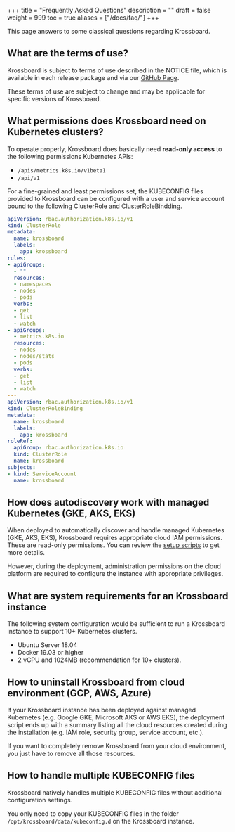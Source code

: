 +++
title = "Frequently Asked Questions"
description = ""
draft = false
weight = 999
toc = true
aliases = ["/docs/faq/"]
+++

This page answers to some classical questions regarding Krossboard.

## What are the terms of use?
Krossboard is subject to terms of use described in the NOTICE file, which is available in each release package and via our [GitHub Page](https://github.com/2-alchemists/krossboard).

These terms of use are subject to change and may be applicable for specific versions of Krossboard.

## What permissions does Krossboard need on Kubernetes clusters?
To operate properly, Krossboard does basically need **read-only access** to the following permissions Kubernetes APIs:

* `/apis/metrics.k8s.io/v1beta1`
* `/api/v1`

For a fine-grained and least permissions set, the KUBECONFIG files provided to Krossboard can be configured with a user and service account bound to the following ClusterRole and ClusterRoleBindding. 

```yaml
apiVersion: rbac.authorization.k8s.io/v1
kind: ClusterRole
metadata:
  name: krossboard
  labels:
    app: krossboard
rules:
- apiGroups:
  - ""
  resources:
  - namespaces
  - nodes
  - pods
  verbs:
  - get
  - list
  - watch
- apiGroups:
  - metrics.k8s.io
  resources:
  - nodes
  - nodes/stats
  - pods
  verbs:
  - get
  - list
  - watch
---
apiVersion: rbac.authorization.k8s.io/v1
kind: ClusterRoleBinding
metadata:
  name: krossboard
  labels:
    app: krossboard
roleRef:
  apiGroup: rbac.authorization.k8s.io
  kind: ClusterRole
  name: krossboard
subjects:
- kind: ServiceAccount
  name: krossboard
```

## How does autodiscovery work with managed Kubernetes (GKE, AKS, EKS)
When deployed to automatically discover and handle managed Kubernetes (GKE, AKS, EKS), Krossboard requires appropriate cloud IAM permissions. 
These are read-only permissions. You can review the [setup scripts](https://github.com/2-alchemists/krossboard/tree/master/tooling-scripts/setup) to get more details.

However, during the deployment, administration permissions on the cloud platform are required to configure the instance with appropriate privileges.

## What are system requirements for an Krossboard instance
The following system configuration would be sufficient to run a Krossboard instance to support 10+ Kubernetes clusters.

* Ubuntu Server 18.04
* Docker 19.03 or higher
* 2 vCPU and 1024MB (recommendation for 10+ clusters).

## How to uninstall Krossboard from cloud environment (GCP, AWS, Azure)
If your Krossboard instance has been deployed against managed Kubernetes (e.g. Google GKE, Microsoft AKS or AWS EKS), the deployment script ends up with a summary listing all the cloud resources created during the installation (e.g. IAM role, security group, service account, etc.).

If you want to completely remove Krossboard from your cloud environment, you just have to remove all those resources.

## How to handle multiple KUBECONFIG files
Krossboard natively handles multiple KUBECONFIG files without additional configuration settings. 

You only need to copy your KUBECONFIG files in the folder `/opt/krossboard/data/kubeconfig.d` on the Krossboard instance.